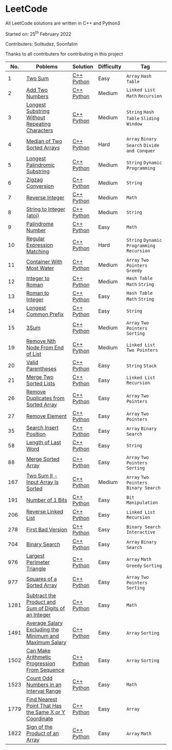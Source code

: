 # LeetCode

All LeetCode solutions are written in C++ and Python3

Started on: 25<sup>th</sup> February 2022

Contributers: Solitudez, Soonfalim

Thanks to all contributers for contributing in this project

| No. |                               Poblems                                         |      Solution       | Difficulty|  Tag   |               
| --- |-------------------------------------------------------------------------------|---------------------|-----------|--------|              
|  1  | [Two Sum](https://leetcode.com/problems/two-sum/)                             | [C++](https://github.com/Solitudez/LeetCode/blob/main/0001.%20Two%20Sum/Solution.cpp) <br> [Python](https://github.com/Solitudez/LeetCode/blob/main/0001.%20Two%20Sum/Solution.py)| Easy| `Array` `Hash Table`|
|  2  | [Add Two Numbers](https://leetcode.com/problems/add-two-numbers/)                             | [C++](https://github.com/Solitudez/LeetCode/blob/main/0002.%20Add%20Two%20Numbers/Solution.cpp) <br> [Python](https://github.com/Solitudez/LeetCode/blob/main/0002.%20Add%20Two%20Numbers/Solution.py)| Medium| `Linked List` `Math` `Recursion`| 
|  3  | [Longest Substring Without Repeating Characters](https://leetcode.com/problems/longest-substring-without-repeating-characters/)                             | [C++](https://github.com/Solitudez/LeetCode/blob/main/0003.%20Longest%20Substring%20Without%20Repeating%20Characters/Solution.cpp) <br> [Python](https://github.com/Solitudez/LeetCode/blob/main/0003.%20Longest%20Substring%20Without%20Repeating%20Characters/Solution.py)| Medium| `String` `Hash Table` `Sliding Window`|
|  4  | [Median of Two Sorted Arrays](https://leetcode.com/problems/median-of-two-sorted-arrays/)                             | [C++](https://github.com/Solitudez/LeetCode/blob/main/0004.%20Median%20of%20Two%20Sorted%20Arrays/Solution.cpp) <br> [Python](https://github.com/Solitudez/LeetCode/blob/main/0004.%20Median%20of%20Two%20Sorted%20Arrays/Solution.py)| Hard| `Array` `Binary Search` `Divide and Conquer`|
|  5  | [Longest Palindromic Substring](https://leetcode.com/problems/longest-palindromic-substring/)                             | [C++](https://github.com/Solitudez/LeetCode/blob/main/0005.%20Longest%20Palindromic%20Substring/Solution.cpp) <br> [Python](https://github.com/Solitudez/LeetCode/blob/main/0005.%20Longest%20Palindromic%20Substring/Solution.py)| Medium| `String` `Dynamic Programming`|
|  6  | [Zigzag Conversion](https://leetcode.com/problems/zigzag-conversion/)                             | [C++](https://github.com/Solitudez/LeetCode/tree/main/0006.%20Zigzag%20Conversion) <br> [Python](https://github.com/Solitudez/LeetCode/blob/main/0006.%20Zigzag%20Conversion/Solution.py)| Medium| `String`|
|  7  | [Reverse Integer](https://leetcode.com/problems/reverse-integer/)                             | [C++](https://github.com/Solitudez/LeetCode/blob/main/0007.%20Reverse%20Integer/Solution.cpp) <br> [Python](https://github.com/Solitudez/LeetCode/blob/main/0007.%20Reverse%20Integer/Solution.py)| Medium| `Math`|
|  8  | [String to Integer (atoi)](https://leetcode.com/problems/string-to-integer-atoi/)                             | [C++](https://github.com/Solitudez/LeetCode/blob/main/0008.%20String%20to%20Integer%20(atoi)/Solution.cpp) <br> [Python](https://github.com/Solitudez/LeetCode/blob/main/0008.%20String%20to%20Integer%20(atoi)/Solution.py)| Medium| `String`|
|  9  | [Palindrome Number](https://leetcode.com/problems/palindrome-number/)                             | [C++](https://github.com/Solitudez/LeetCode/blob/main/0009.%20Palindrome%20Number/Solution.cpp) <br> [Python](https://github.com/Solitudez/LeetCode/blob/main/0009.%20Palindrome%20Number/Solution.py)| Easy| `Math`|
|  10  | [Regular Expression Matching](https://leetcode.com/problems/regular-expression-matching/)                             | [C++](https://github.com/Solitudez/LeetCode/blob/main/0010.%20Regular%20Expression%20Matching/Solution.cpp) <br> [Python]()| Hard| `String` `Dynamic Programming` `Recursion`|
|  11  | [Container With Most Water](https://leetcode.com/problems/container-with-most-water/)                             | [C++](https://github.com/Solitudez/LeetCode/tree/main/0011.%20Container%20With%20Most%20Water) <br> [Python](https://github.com/Solitudez/LeetCode/blob/main/0011.%20Container%20With%20Most%20Water/Solution.py)| Medium| `Array` `Two Pointers` `Greedy`|
|  12  | [Integer to Roman](https://leetcode.com/problems/integer-to-roman/)                             | [C++](https://github.com/Solitudez/LeetCode/tree/main/0012.%20Integer%20to%20Roman) <br> [Python]()| Medium| `Hash Table` `Math` `String`|
|  13  | [Roman to Integer](https://leetcode.com/problems/roman-to-integer/)                             | [C++](https://github.com/Solitudez/LeetCode/tree/main/0013.%20Roman%20to%20Integer) <br> [Python]()| Easy| `Hash Table` `Math` `String`|
|  14  | [Longest Common Prefix](https://leetcode.com/problems/longest-common-prefix/)                             | [C++](https://github.com/Solitudez/LeetCode/blob/main/0014.%20Longest%20Common%20Prefix/Solution.cpp) <br> [Python](https://github.com/Solitudez/LeetCode/blob/main/0014.%20Longest%20Common%20Prefix/Solution.py)| Easy| `String`|
|  15  | [3Sum](https://leetcode.com/problems/3sum/)                             | [C++](https://github.com/Solitudez/LeetCode/blob/main/0015.%203Sum/Solution.cpp) <br> [Python]()| Medium| `Array` `Two Pointers` `Sorting`|
|  19  | [Remove Nth Node From End of List](https://leetcode.com/problems/remove-nth-node-from-end-of-list/)                             | [C++](https://github.com/Solitudez/LeetCode/blob/main/0019.%20Remove%20Nth%20Node%20From%20End%20of%20List/Solution.cpp) <br> [Python](https://github.com/Solitudez/LeetCode/blob/main/0019.%20Remove%20Nth%20Node%20From%20End%20of%20List/Solution.py)| Medium| `Linked List` `Two Pointers`|
|  20  | [Valid Parentheses](https://leetcode.com/problems/valid-parentheses/)                             | [C++](https://github.com/Solitudez/LeetCode/blob/main/0020.%20Valid%20Parentheses/Solution.cpp) <br> [Python](https://github.com/Solitudez/LeetCode/blob/main/0020.%20Valid%20Parentheses/Solution.py)| Easy| `String` `Stack`|
|  21  | [Merge Two Sorted Lists](https://leetcode.com/problems/merge-two-sorted-lists/)                             | [C++](https://github.com/Solitudez/LeetCode/blob/main/0021.%20Merge%20Two%20Sorted%20Lists/Solution.cpp) <br> [Python](https://github.com/Solitudez/LeetCode/blob/main/0021.%20Merge%20Two%20Sorted%20Lists/Solution.py)| Easy| `Linked List` `Recursion`|
|  26  | [Remove Duplicates from Sorted Array](https://leetcode.com/problems/remove-duplicates-from-sorted-array/)                             | [C++](https://github.com/Solitudez/LeetCode/blob/main/0026.%20Remove%20Duplicates%20from%20Sorted%20Array/Solution.cpp) <br> [Python](https://github.com/Solitudez/LeetCode/blob/main/0026.%20Remove%20Duplicates%20from%20Sorted%20Array/Solution.py)| Easy| `Array` `Two Pointers`|
|  27  | [Remove Element](https://leetcode.com/problems/remove-element/)                             | [C++](https://github.com/Solitudez/LeetCode/blob/main/0027.%20Remove%20Element/Solution.cpp) <br> [Python](https://github.com/Solitudez/LeetCode/blob/main/0027.%20Remove%20Element/Solution.py)| Easy| `Array` `Two Pointers`|
|  35  | [Search Insert Position](https://leetcode.com/problems/search-insert-position/)                             | [C++](https://github.com/Solitudez/LeetCode/blob/main/0035.%20Search%20Insert%20Position/Solution.cpp) <br> [Python](https://github.com/Solitudez/LeetCode/blob/main/0035.%20Search%20Insert%20Position/Solution.py)| Easy| `Array` `Binary Search`|
|  58  | [Length of Last Word](https://leetcode.com/problems/length-of-last-word/)                             | [C++](https://github.com/Solitudez/LeetCode/blob/main/0058.%20Length%20of%20Last%20Word/Solution.cpp) <br> [Python](https://github.com/Solitudez/LeetCode/blob/main/0058.%20Length%20of%20Last%20Word/Soution.py)| Easy| `String` |
|  88  | [Merge Sorted Array](https://leetcode.com/problems/merge-sorted-array/)                             | [C++](https://github.com/Solitudez/LeetCode/blob/main/0088.%20Merge%20Sorted%20Array/Solution.cpp) <br> [Python](https://github.com/Solitudez/LeetCode/blob/main/0088.%20Merge%20Sorted%20Array/Solution.py)| Easy| `Array` `Two Pointers` `Sorting`|
|  167  | [Two Sum II - Input Array Is Sorted](https://leetcode.com/problems/two-sum-ii-input-array-is-sorted/)                             | [C++](https://github.com/Solitudez/LeetCode/blob/main/0167.%20Two%20Sum%20II%20-%20Input%20Array%20Is%20Sorted/Solution.cpp) <br> [Python](https://github.com/Solitudez/LeetCode/blob/main/0167.%20Two%20Sum%20II%20-%20Input%20Array%20Is%20Sorted/Solution.py)| Medium| `Array` `Two Pointers` `Binary Search`|
|  191 | [Number of 1 Bits](https://leetcode.com/problems/number-of-1-bits/)                             | [C++](https://github.com/Solitudez/LeetCode/blob/main/0191.%20Number%20of%201%20Bits/Solution.cpp) <br> [Python](https://github.com/Solitudez/LeetCode/blob/main/0191.%20Number%20of%201%20Bits/Solution.py)| Easy| `Bit Manipulation`|
|  206 | [Reverse Linked List](https://leetcode.com/problems/reverse-linked-list/)                             | [C++](https://github.com/Solitudez/LeetCode/blob/main/0206.%20Reverse%20Linked%20List/Solution.cpp) <br> [Python](https://github.com/Solitudez/LeetCode/blob/main/0206.%20Reverse%20Linked%20List/Solution.py)| Easy| `Linked List` `Recursion`|
|  278 | [First Bad Version](https://leetcode.com/problems/first-bad-version/)                             | [C++](https://github.com/Solitudez/LeetCode/blob/main/0278.%20First%20Bad%20Version/Solution.cpp) <br> [Python](https://github.com/Solitudez/LeetCode/blob/main/0278.%20First%20Bad%20Version/Solution.py)| Easy| `Binary Search` `Interactive`|
|  704 | [Binary Search](https://leetcode.com/problems/binary-search/)                             | [C++](https://github.com/Solitudez/LeetCode/blob/main/0704.%20Binary%20Search/Solution.cpp) <br> [Python](https://github.com/Solitudez/LeetCode/blob/main/0704.%20Binary%20Search/Solution.py)| Easy| `Array` `Binary Search`|
|  976 | [Largest Perimeter Triangle](https://leetcode.com/problems/largest-perimeter-triangle/)                             | [C++](https://github.com/Solitudez/LeetCode/blob/main/0976.%20Largest%20Perimeter%20Triangle/Solution.cpp) <br> [Python](https://github.com/Solitudez/LeetCode/blob/main/0976.%20Largest%20Perimeter%20Triangle/Solution.py)| Easy| `Array` `Math` `Greedy` `Sorting`|
|  977 | [Squares of a Sorted Array](https://leetcode.com/problems/squares-of-a-sorted-array/)                             | [C++](https://github.com/Solitudez/LeetCode/blob/main/0977.%20Squares%20of%20a%20Sorted%20Array/Solution.cpp) <br> [Python](https://github.com/Solitudez/LeetCode/blob/main/0977.%20Squares%20of%20a%20Sorted%20Array/Solution.py)| Easy| `Array` `Two Pointers` `Sorting`|
|  1281 | [Subtract the Product and Sum of Digits of an Integer](https://leetcode.com/problems/subtract-the-product-and-sum-of-digits-of-an-integer/)                             | [C++](https://github.com/Solitudez/LeetCode/blob/main/1281.%20Subtract%20the%20Product%20and%20Sum%20of%20Digits%20of%20an%20Integer/Solution.cpp) <br> [Python](https://github.com/Solitudez/LeetCode/blob/main/1281.%20Subtract%20the%20Product%20and%20Sum%20of%20Digits%20of%20an%20Integer/Solution.py)| Easy| `Math` |
|  1491 | [Average Salary Excluding the Minimum and Maximum Salary](https://leetcode.com/problems/average-salary-excluding-the-minimum-and-maximum-salary/)                             | [C++](https://github.com/Solitudez/LeetCode/blob/main/1491.%20Average%20Salary%20Excluding%20the%20Minimum%20and%20Maximum%20Salary/Solution.cpp) <br> [Python](https://github.com/Solitudez/LeetCode/blob/main/1491.%20Average%20Salary%20Excluding%20the%20Minimum%20and%20Maximum%20Salary/Solution.py)| Easy| `Array` `Sorting`|
|  1502 | [Can Make Arithmetic Progression From Sequence](https://leetcode.com/problems/can-make-arithmetic-progression-from-sequence/)                             | [C++](https://github.com/Solitudez/LeetCode/blob/main/1502.%20Can%20Make%20Arithmetic%20Progression%20From%20Sequence/Solution.cpp) <br> [Python](https://github.com/Solitudez/LeetCode/blob/main/1502.%20Can%20Make%20Arithmetic%20Progression%20From%20Sequence/Solution.py)| Easy| `Array` `Sorting`|
|  1523 | [Count Odd Numbers in an Interval Range](https://leetcode.com/problems/count-odd-numbers-in-an-interval-range/)                             | [C++](https://github.com/Solitudez/LeetCode/blob/main/1523.%20Count%20Odd%20Numbers%20in%20an%20Interval%20Range/Solution.cpp) <br> [Python](https://github.com/Solitudez/LeetCode/blob/main/1523.%20Count%20Odd%20Numbers%20in%20an%20Interval%20Range/Solution.py)| Easy| `Math`|
|  1779 | [Find Nearest Point That Has the Same X or Y Coordinate](https://leetcode.com/problems/find-nearest-point-that-has-the-same-x-or-y-coordinate/)                             | [C++](https://github.com/Solitudez/LeetCode/blob/main/1779.%20Find%20Nearest%20Point%20That%20Has%20the%20Same%20X%20or%20Y%20Coordinate/Solution.cpp) <br> [Python](https://github.com/Solitudez/LeetCode/blob/main/1779.%20Find%20Nearest%20Point%20That%20Has%20the%20Same%20X%20or%20Y%20Coordinate/Solution.py)| Easy| `Array`|
|  1822 | [Sign of the Product of an Array](https://leetcode.com/problems/sign-of-the-product-of-an-array/)                             | [C++](https://github.com/Solitudez/LeetCode/blob/main/1822.%20Sign%20of%20the%20Product%20of%20an%20Array/Solution.cpp) <br> [Python](https://github.com/Solitudez/LeetCode/blob/main/1822.%20Sign%20of%20the%20Product%20of%20an%20Array/Solution.py)| Easy| `Array` `Math`|












